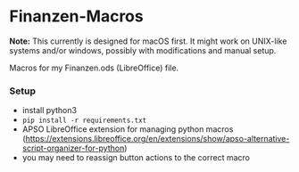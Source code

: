 # Finanzen-Macros

**Note:** This currently is designed for macOS first. It might work on UNIX-like systems and/or windows, possibly with modifications and manual setup.

Macros for my Finanzen.ods (LibreOffice) file.

### Setup

- install python3
- `pip install -r requirements.txt`
- APSO LibreOffice extension for managing python macros (https://extensions.libreoffice.org/en/extensions/show/apso-alternative-script-organizer-for-python)
- you may need to reassign button actions to the correct macro
